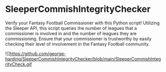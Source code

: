 # SleeperCommishIntegrityChecker
Verify your Fantasy Football Commissioner with this Python script! Utilizing the Sleeper API, this script queries the number of leagues that a commissioner is involved in and the number of leagues they are commissioning. Ensure that your commissioner is trustworthy by easily checking their level of involvement in the Fantasy Football community.

![]https://github.com/george-harding/SleeperCommishIntegrityChecker/blob/main/SleeperCommishIntegrityCheck.gif

